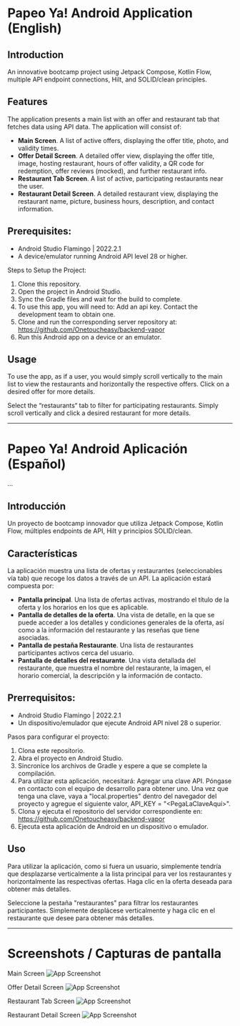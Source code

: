 # Papeo Ya! Android Application (English)

## Introduction

An innovative bootcamp project using Jetpack Compose, Kotlin Flow, multiple API endpoint connections, Hilt, and SOLID/clean principles.

## Features

The application presents a main list with an offer and restaurant tab that fetches data using API data. The application will consist of:
* **Main Screen**. A list of active offers, displaying the offer title, photo, and validity times.
* **Offer Detail Screen**. A detailed offer view, displaying the offer title, image, hosting restaurant, hours of offer validity, a QR code for redemption, offer reviews (mocked), and further restaurant info.
* **Restaurant Tab Screen**. A list of active, participating restaurants near the user.
* **Restaurant Detail Screen**. A detailed restaurant view, displaying the restaurant name, picture, business hours, description, and contact information.

## Prerequisites:

* Android Studio Flamingo | 2022.2.1
* A device/emulator running Android API level 28 or higher.

Steps to Setup the Project:

1. Clone this repository.
2. Open the project in Android Studio.
3. Sync the Gradle files and wait for the build to complete.
4. To use this app, you will need to: Add an api key. Contact the development team to obtain one.
5. Clone and run the corresponding server repository at: https://github.com/Onetoucheasy/backend-vapor
6. Run this Android app on a device or an emulator.

## Usage

To use the app, as if a user, you would simply scroll vertically to the main list to view the restaurants and horizontally the respective offers. Click on a desired offer for more details.

Select the “restaurants“ tab to filter for participating restaurants. Simply scroll vertically and click a desired restaurant for more details.

---------------------------

# Papeo Ya! Android Aplicación (Español)
…
## Introducción

Un proyecto de bootcamp innovador que utiliza Jetpack Compose, Kotlin Flow, múltiples endpoints de API, Hilt y principios SOLID/clean.

## Características

La aplicación muestra una lista de ofertas y restaurantes (seleccionables vía tab) que recoge los datos a través de un API. La aplicación estará compuesta por:
* **Pantalla principal**. Una lista de ofertas activas, mostrando el título de la oferta y los horarios en los que es aplicable.
* **Pantalla de detalles de la oferta**. Una vista de detalle, en la que se puede acceder a los detalles y condiciones generales de la oferta, así como a la información del restaurante y las reseñas que tiene asociadas.
* **Pantalla de pestaña Restaurante**. Una lista de restaurantes participantes activos cerca del usuario.
* **Pantalla de detalles del restaurante**. Una vista detallada del restaurante, que muestra el nombre del restaurante, la imagen, el horario comercial, la descripción y la información de contacto.

## Prerrequisitos:

* Android Studio Flamingo | 2022.2.1
* Un dispositivo/emulador que ejecute Android API nivel 28 o superior.

Pasos para configurar el proyecto:

1. Clona este repositorio.
2. Abra el proyecto en Android Studio.
3. Sincronice los archivos de Gradle y espere a que se complete la compilación.
4. Para utilizar esta aplicación, necesitará: Agregar una clave API. Póngase en contacto con el equipo de desarrollo para obtener uno. Una vez que tenga una clave, vaya a "local.properties" dentro del navegador del proyecto y agregue el siguiente valor, API_KEY = "<PegaLaClaveAquí>".
5. Clona y ejecuta el repositorio del servidor correspondiente en: https://github.com/Onetoucheasy/backend-vapor
6. Ejecuta esta aplicación de Android en un dispositivo o emulador.

## Uso

Para utilizar la aplicación, como si fuera un usuario, simplemente tendría que desplazarse verticalmente a la lista principal para ver los restaurantes y horizontalmente las respectivas ofertas. Haga clic en la oferta deseada para obtener más detalles.

Seleccione la pestaña "restaurantes" para filtrar los restaurantes participantes. Simplemente desplácese verticalmente y haga clic en el restaurante que desee para obtener más detalles.

---------------------------

# Screenshots / Capturas de pantalla

Main Screen
![App Screenshot](./screenshots/app_main_screen.png)

Offer Detail Screen
![App Screenshot](./screenshots/app_detail_screen.png)

Restaurant Tab Screen
![App Screenshot](./screenshots/app_retaurant_tab_screen.png)

Restaurant Detail Screen
![App Screenshot](./screenshots/app_restaurant_screen.png)


